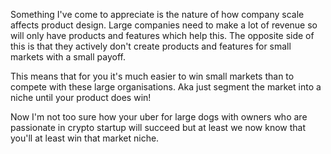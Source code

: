 Something I've come to appreciate is the nature of how company scale affects product design. Large companies need to make a lot of revenue so will only have products and features which help this. The opposite side of this is that they actively don't create products and features for small markets with a small payoff.

This means that for you it's much easier to win small markets than to compete with these large organisations. Aka just segment the market into a niche until your product does win!

Now I'm not too sure how your uber for large dogs with owners who are passionate in crypto startup will succeed but at least we now know that you'll at least win that market niche.
